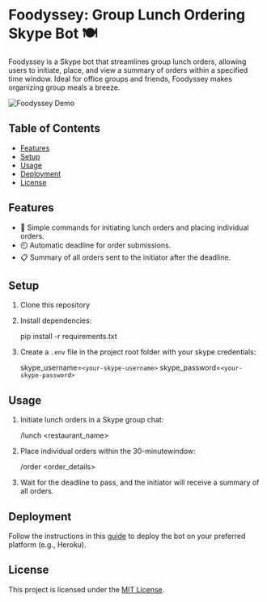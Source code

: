 # Foodyssey: Group Lunch Ordering Skype Bot 🍽️

Foodyssey is a Skype bot that streamlines group lunch orders, allowing users to initiate, place, and view a summary of orders within a specified time window. Ideal for office groups and friends, Foodyssey makes organizing group meals a breeze.

![Foodyssey Demo](demo.gif)

## Table of Contents

- [Features](#features)
- [Setup](#setup)
- [Usage](#usage)
- [Deployment](#deployment)
- [License](#license)

## Features

- 🍲 Simple commands for initiating lunch orders and placing individual orders.
- ⏲️ Automatic deadline for order submissions.
- 📋 Summary of all orders sent to the initiator after the deadline.

## Setup

1. Clone this repository
2. Install dependencies:

   pip install -r requirements.txt

3. Create a `.env` file in the project root folder with your skype credentials:

   skype_username=`<your-skype-username>`
   skype_password=`<your-skype-password>`

## Usage

1. Initiate lunch orders in a Skype group chat:

   /lunch <restaurant_name>

2. Place individual orders within the 30-minutewindow:

   /order <order_details>

3. Wait for the deadline to pass, and the initiator will receive a summary of all orders.

## Deployment

Follow the instructions in this [guide](deployment-guide.md) to deploy the bot on your preferred platform (e.g., Heroku).

## License

This project is licensed under the [MIT License](LICENSE).
